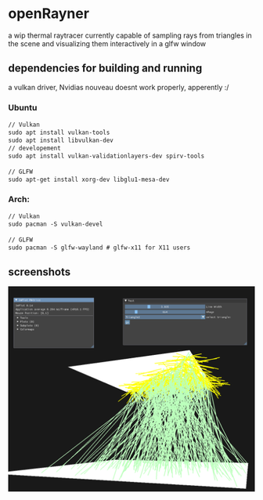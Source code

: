 # openRayner
a wip thermal raytracer currently capable of sampling rays from triangles in the scene and visualizing them interactively in a glfw window

## dependencies for building and running
a vulkan driver, Nvidias nouveau doesnt work properly, apperently :/

### Ubuntu

    // Vulkan
    sudo apt install vulkan-tools
    sudo apt install libvulkan-dev
    // developement
    sudo apt install vulkan-validationlayers-dev spirv-tools

    // GLFW
    sudo apt-get install xorg-dev libglu1-mesa-dev


### Arch:

    // Vulkan
    sudo pacman -S vulkan-devel

    // GLFW
    sudo pacman -S glfw-wayland # glfw-x11 for X11 users

## screenshots
![image](doc/pictures/raysFromTriangle.png)


